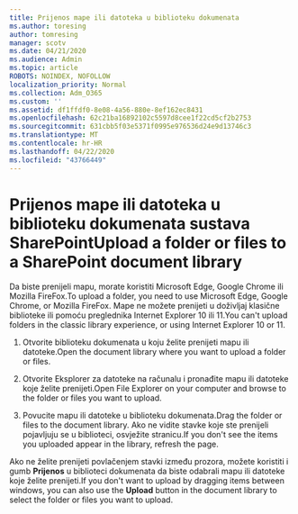 ```yaml
---
title: Prijenos mape ili datoteka u biblioteku dokumenata
ms.author: toresing
author: tomresing
manager: scotv
ms.date: 04/21/2020
ms.audience: Admin
ms.topic: article
ROBOTS: NOINDEX, NOFOLLOW
localization_priority: Normal
ms.collection: Adm_O365
ms.custom: ''
ms.assetid: df1ffdf0-8e08-4a56-880e-8ef162ec8431
ms.openlocfilehash: 62c21ba16892102c5597d8cee1f22cd5cf2b2753
ms.sourcegitcommit: 631cbb5f03e5371f0995e976536d24e9d13746c3
ms.translationtype: MT
ms.contentlocale: hr-HR
ms.lasthandoff: 04/22/2020
ms.locfileid: "43766449"
---
```

# <a name="upload-a-folder-or-files-to-a-sharepoint-document-library"></a><span data-ttu-id="2080a-102">Prijenos mape ili datoteka u biblioteku dokumenata sustava SharePoint</span><span class="sxs-lookup"><span data-stu-id="2080a-102">Upload a folder or files to a SharePoint document library</span></span>

<span data-ttu-id="2080a-103">Da biste prenijeli mapu, morate koristiti Microsoft Edge, Google Chrome ili Mozilla FireFox.</span><span class="sxs-lookup"><span data-stu-id="2080a-103">To upload a folder, you need to use Microsoft Edge, Google Chrome, or Mozilla FireFox.</span></span> <span data-ttu-id="2080a-104">Mape ne možete prenijeti u doživljaj klasične biblioteke ili pomoću preglednika Internet Explorer 10 ili 11.</span><span class="sxs-lookup"><span data-stu-id="2080a-104">You can't upload folders in the classic library experience, or using Internet Explorer 10 or 11.</span></span>
  
1. <span data-ttu-id="2080a-105">Otvorite biblioteku dokumenata u koju želite prenijeti mapu ili datoteke.</span><span class="sxs-lookup"><span data-stu-id="2080a-105">Open the document library where you want to upload a folder or files.</span></span>
    
2. <span data-ttu-id="2080a-106">Otvorite Eksplorer za datoteke na računalu i pronađite mapu ili datoteke koje želite prenijeti.</span><span class="sxs-lookup"><span data-stu-id="2080a-106">Open File Explorer on your computer and browse to the folder or files you want to upload.</span></span>
    
3. <span data-ttu-id="2080a-107">Povucite mapu ili datoteke u biblioteku dokumenata.</span><span class="sxs-lookup"><span data-stu-id="2080a-107">Drag the folder or files to the document library.</span></span> <span data-ttu-id="2080a-108">Ako ne vidite stavke koje ste prenijeli pojavljuju se u biblioteci, osvježite stranicu.</span><span class="sxs-lookup"><span data-stu-id="2080a-108">If you don't see the items you uploaded appear in the library, refresh the page.</span></span> 
    
<span data-ttu-id="2080a-109">Ako ne želite prenijeti povlačenjem stavki između prozora, možete koristiti i gumb **Prijenos** u biblioteci dokumenata da biste odabrali mapu ili datoteke koje želite prenijeti.</span><span class="sxs-lookup"><span data-stu-id="2080a-109">If you don't want to upload by dragging items between windows, you can also use the **Upload** button in the document library to select the folder or files you want to upload.</span></span> 
  

